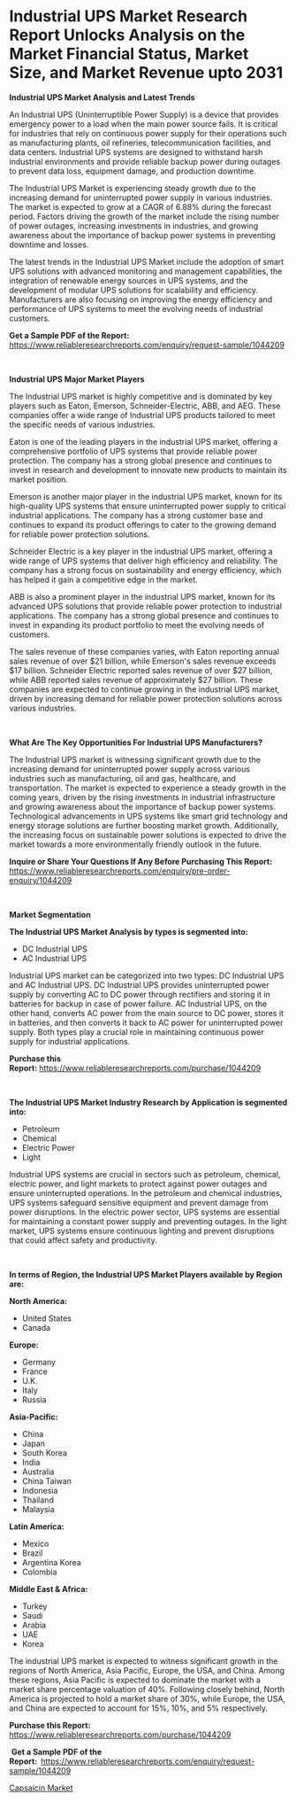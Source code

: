 <p><h1>Industrial UPS Market Research Report Unlocks Analysis on the Market Financial Status, Market Size, and Market Revenue upto 2031</h1></p><p><strong>Industrial UPS Market Analysis and Latest Trends</strong></p>
<p><p>An Industrial UPS (Uninterruptible Power Supply) is a device that provides emergency power to a load when the main power source fails. It is critical for industries that rely on continuous power supply for their operations such as manufacturing plants, oil refineries, telecommunication facilities, and data centers. Industrial UPS systems are designed to withstand harsh industrial environments and provide reliable backup power during outages to prevent data loss, equipment damage, and production downtime.</p><p>The Industrial UPS Market is experiencing steady growth due to the increasing demand for uninterrupted power supply in various industries. The market is expected to grow at a CAGR of 6.88% during the forecast period. Factors driving the growth of the market include the rising number of power outages, increasing investments in industries, and growing awareness about the importance of backup power systems in preventing downtime and losses.</p><p>The latest trends in the Industrial UPS Market include the adoption of smart UPS solutions with advanced monitoring and management capabilities, the integration of renewable energy sources in UPS systems, and the development of modular UPS solutions for scalability and efficiency. Manufacturers are also focusing on improving the energy efficiency and performance of UPS systems to meet the evolving needs of industrial customers.</p></p>
<p><strong>Get a Sample PDF of the Report:&nbsp;</strong> <a href="https://www.reliableresearchreports.com/enquiry/request-sample/1044209">https://www.reliableresearchreports.com/enquiry/request-sample/1044209</a></p>
<p>&nbsp;</p>
<p><strong>Industrial UPS Major Market Players</strong></p>
<p><p>The Industrial UPS market is highly competitive and is dominated by key players such as Eaton, Emerson, Schneider-Electric, ABB, and AEG. These companies offer a wide range of Industrial UPS products tailored to meet the specific needs of various industries.</p><p>Eaton is one of the leading players in the industrial UPS market, offering a comprehensive portfolio of UPS systems that provide reliable power protection. The company has a strong global presence and continues to invest in research and development to innovate new products to maintain its market position.</p><p>Emerson is another major player in the industrial UPS market, known for its high-quality UPS systems that ensure uninterrupted power supply to critical industrial applications. The company has a strong customer base and continues to expand its product offerings to cater to the growing demand for reliable power protection solutions.</p><p>Schneider Electric is a key player in the industrial UPS market, offering a wide range of UPS systems that deliver high efficiency and reliability. The company has a strong focus on sustainability and energy efficiency, which has helped it gain a competitive edge in the market.</p><p>ABB is also a prominent player in the industrial UPS market, known for its advanced UPS solutions that provide reliable power protection to industrial applications. The company has a strong global presence and continues to invest in expanding its product portfolio to meet the evolving needs of customers.</p><p>The sales revenue of these companies varies, with Eaton reporting annual sales revenue of over $21 billion, while Emerson's sales revenue exceeds $17 billion. Schneider Electric reported sales revenue of over $27 billion, while ABB reported sales revenue of approximately $27 billion. These companies are expected to continue growing in the industrial UPS market, driven by increasing demand for reliable power protection solutions across various industries.</p></p>
<p>&nbsp;</p>
<p><strong>What Are The Key Opportunities For Industrial UPS Manufacturers?</strong></p>
<p><p>The Industrial UPS market is witnessing significant growth due to the increasing demand for uninterrupted power supply across various industries such as manufacturing, oil and gas, healthcare, and transportation. The market is expected to experience a steady growth in the coming years, driven by the rising investments in industrial infrastructure and growing awareness about the importance of backup power systems. Technological advancements in UPS systems like smart grid technology and energy storage solutions are further boosting market growth. Additionally, the increasing focus on sustainable power solutions is expected to drive the market towards a more environmentally friendly outlook in the future.</p></p>
<p><strong>Inquire or Share Your Questions If Any Before Purchasing This Report:</strong> <a href="https://www.reliableresearchreports.com/enquiry/pre-order-enquiry/1044209">https://www.reliableresearchreports.com/enquiry/pre-order-enquiry/1044209</a></p>
<p>&nbsp;</p>
<p><strong>Market Segmentation</strong></p>
<p><strong>The Industrial UPS Market Analysis by types is segmented into:</strong></p>
<p><ul><li>DC Industrial UPS</li><li>AC Industrial UPS</li></ul></p>
<p><p>Industrial UPS market can be categorized into two types: DC Industrial UPS and AC Industrial UPS. DC Industrial UPS provides uninterrupted power supply by converting AC to DC power through rectifiers and storing it in batteries for backup in case of power failure. AC Industrial UPS, on the other hand, converts AC power from the main source to DC power, stores it in batteries, and then converts it back to AC power for uninterrupted power supply. Both types play a crucial role in maintaining continuous power supply for industrial applications.</p></p>
<p><strong>Purchase this Report:&nbsp;</strong><a href="https://www.reliableresearchreports.com/purchase/1044209">https://www.reliableresearchreports.com/purchase/1044209</a></p>
<p>&nbsp;</p>
<p><strong>The Industrial UPS Market Industry Research by Application is segmented into:</strong></p>
<p><ul><li>Petroleum</li><li>Chemical</li><li>Electric Power</li><li>Light</li></ul></p>
<p><p>Industrial UPS systems are crucial in sectors such as petroleum, chemical, electric power, and light markets to protect against power outages and ensure uninterrupted operations. In the petroleum and chemical industries, UPS systems safeguard sensitive equipment and prevent damage from power disruptions. In the electric power sector, UPS systems are essential for maintaining a constant power supply and preventing outages. In the light market, UPS systems ensure continuous lighting and prevent disruptions that could affect safety and productivity.</p></p>
<p>&nbsp;</p>
<p><strong>In terms of Region, the Industrial UPS Market Players available by Region are:</strong></p>
<p>
    <p> <strong> North America: </strong>
        <ul>
            <li>United States</li>
            <li>Canada</li>
        </ul>
        </p> 
    <p> <strong> Europe: </strong>
        <ul>
            <li>Germany</li>
            <li>France</li>
            <li>U.K.</li>
            <li>Italy</li>
            <li>Russia</li>
        </ul>
        </p> 
    <p> <strong> Asia-Pacific: </strong>
        <ul>
            <li>China</li>
            <li>Japan</li>
            <li>South Korea</li>
            <li>India</li>
            <li>Australia</li>
            <li>China Taiwan</li>
            <li>Indonesia</li>
            <li>Thailand</li>
            <li>Malaysia</li>
        </ul>
        </p> 
    <p> <strong> Latin America: </strong>
        <ul>
            <li>Mexico</li>
            <li>Brazil</li>
            <li>Argentina Korea</li>
            <li>Colombia</li>
        </ul>
        </p> 
    <p> <strong> Middle East & Africa: </strong>
        <ul>
            <li>Turkey</li>
            <li>Saudi</li>
            <li>Arabia</li>
            <li>UAE</li>
            <li>Korea</li>
        </ul>
    </p>
    </p>
<p><p>The industrial UPS market is expected to witness significant growth in the regions of North America, Asia Pacific, Europe, the USA, and China. Among these regions, Asia Pacific is expected to dominate the market with a market share percentage valuation of 40%. Following closely behind, North America is projected to hold a market share of 30%, while Europe, the USA, and China are expected to account for 15%, 10%, and 5% respectively.</p></p>
<p><strong>Purchase this Report: </strong><a href="https://www.reliableresearchreports.com/purchase/1044209">https://www.reliableresearchreports.com/purchase/1044209</a></p>
<p>&nbsp;<strong>Get a Sample PDF of the Report:&nbsp;&nbsp;</strong><a href="https://www.reliableresearchreports.com/enquiry/request-sample/1044209">https://www.reliableresearchreports.com/enquiry/request-sample/1044209</a></p>
<p><strong></strong></p>
<p><p><a href="https://noble-drawer-34c.notion.site/Capsaicin-Market-Dynamics-2024-2031-Also-about-Its-Market-Trends-Projections-and-Opportunities-17f810b7f96b4d368f4c00ddb80af55d">Capsaicin Market</a></p></p>